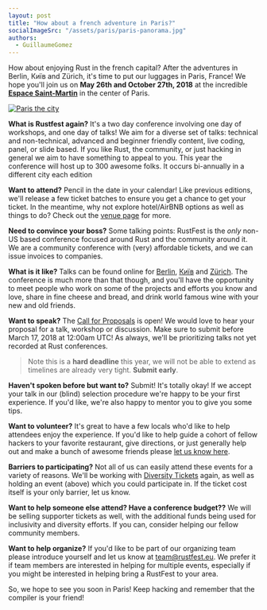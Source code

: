 ```yaml
---
layout: post
title: "How about a french adventure in Paris?"
socialImageSrc: "/assets/paris/paris-panorama.jpg"
authors:
  - GuillaumeGomez
---
```


How about enjoying Rust in the french capital? After the adventures in Berlin, Київ and Zürich, it's time to put our luggages in Paris, France! We hope you'll join us on **May 26th and October 27th, 2018** at the incredible [**Espace Saint-Martin**](http://espacesaintmartin.com/fr/contact/) in the center of Paris.

[![Paris the city](assets/paris/paris-panorama.jpg)](https://www.flickr.com/photos/)

**What is Rustfest again?** It's a two day conference involving one day of workshops, and one day of talks! We aim for a diverse set of talks: technical and non-technical, advanced and beginner friendly content, live coding, panel, or slide based. If you like Rust, the community, or just hacking in general we aim to have something to appeal to you. This year the conference will host up to 300 awesome folks. It occurs bi-annually in a different city each edition

**Want to attend?** Pencil in the date in your calendar! Like previous editions, we'll release a few ticket batches to ensure you get a chance to get your ticket. In the meantime, why not explore hotel/AirBNB options as well as things to do? Check out the [venue page](/location/) for more.

**Need to convince your boss?** Some talking points: RustFest is the *only* non-US based conference focused around Rust and the community around it. We are a community conference with (very) affordable tickets, and we can issue invoices to companies. 

**What is it like?** Talks can be found online for [Berlin](https://www.youtube.com/watch?v=fI4RG_uq-WU&list=PL85XCvVPmGQh8nWR_Z-fTmPGsUWuzb-dn), [Київ](https://www.youtube.com/watch?v=AHprJNUCgQ0&list=PL85XCvVPmGQhvs1Rnet_24B-AI3YSM2YG) and [Zürich](https://www.youtube.com/watch?v=jywiVWKm1TI&list=PL85XCvVPmGQj9mqbJizw-zi-EhcpS5jTP). The conference is much more than that though, and you'll have the opportunity to meet people who work on some of the projects and efforts you know and love, share in fine cheese and bread, and drink world famous wine with your new and old friends.

<!-- change limit date? -->
**Want to speak?** The [Call for Proposals](https://cfp.rustfest.eu/) is open! We would love to hear your proposal for a talk, workshop or discussion. Make sure to submit before March 17, 2018 at 12:00am UTC! As always, we'll be prioritizing talks not yet recorded at Rust conferences.

> Note this is a **hard deadline** this year, we will not be able to extend as timelines are already very tight. **Submit early**.

**Haven't spoken before but want to?** Submit! It's totally okay! If we accept your talk in our (blind) selection procedure we're happy to be your first experience. If you'd like, we're also happy to mentor you to give you some tips.

**Want to volunteer?** It's great to have a few locals who'd like to help attendees enjoy the experience. If you'd like to help guide a cohort of fellow hackers to your favorite restaurant, give directions, or just generally help out and make a bunch of awesome friends please [let us know here](https://github.com/RustFestEU/blog.rustfest.eu/issues/12).

**Barriers to participating?** Not all of us can easily attend these events for a variety of reasons. We'll be working with [Diversity Tickets](https://diversitytickets.org/) again, as well as holding an event (above) which you could participate in. If the ticket cost itself is your only barrier, let us know.

**Want to help someone else attend? Have a conference budget??** We will be selling supporter tickets as well, with the additional funds being used for inclusivity and diversity efforts. If you can, consider helping our fellow community members.

**Want to help organize?** If you'd like to be part of our organizing team please introduce yourself and let us know at [team@rustfest.eu](mailto:team@rustfest.eu). We prefer it if team members are interested in helping for multiple events, especially if you might be interested in helping bring a RustFest to your area.

So, we hope to see you soon in Paris! Keep hacking and remember that the compiler is your friend!
